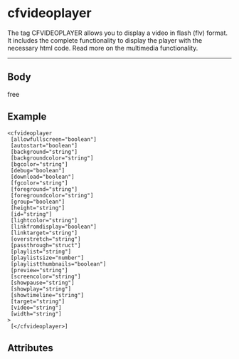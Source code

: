 # cfvideoplayer


The tag CFVIDEOPLAYER allows you to display a video in flash (flv) format.
		It includes the complete functionality to display the player with the necessary html code. Read more on the multimedia functionality.

---
## Body
free

## Example
```
<cfvideoplayer
 [allowfullscreen="boolean"]
 [autostart="boolean"]
 [background="string"]
 [backgroundcolor="string"]
 [bgcolor="string"]
 [debug="boolean"]
 [download="boolean"]
 [fgcolor="string"]
 [foreground="string"]
 [foregroundcolor="string"]
 [group="boolean"]
 [height="string"]
 [id="string"]
 [lightcolor="string"]
 [linkfromdisplay="boolean"]
 [linktarget="string"]
 [overstretch="string"]
 [passthrough="struct"]
 [playlist="string"]
 [playlistsize="number"]
 [playlistthumbnails="boolean"]
 [preview="string"]
 [screencolor="string"]
 [showpause="string"]
 [showplay="string"]
 [showtimeline="string"]
 [target="string"]
 [video="string"]
 [width="string"]
> 
 [</cfvideoplayer>]
```
## Attributes
